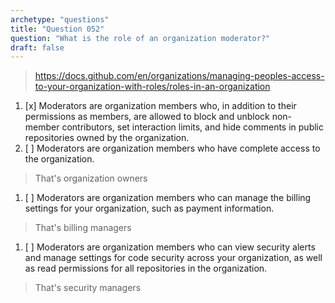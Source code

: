 ```yaml
---
archetype: "questions"
title: "Question 052"
question: "What is the role of an organization moderator?"
draft: false
---
```



> https://docs.github.com/en/organizations/managing-peoples-access-to-your-organization-with-roles/roles-in-an-organization
1. [x] Moderators are organization members who, in addition to their permissions as members, are allowed to block and unblock non-member contributors, set interaction limits, and hide comments in public repositories owned by the organization.
1. [ ] Moderators are organization members who have complete access to the organization.
> That's organization owners
1. [ ] Moderators are organization members who can manage the billing settings for your organization, such as payment information.
> That's billing managers
1. [ ] Moderators are organization members who can view security alerts and manage settings for code security across your organization, as well as read permissions for all repositories in the organization.
> That's security managers
